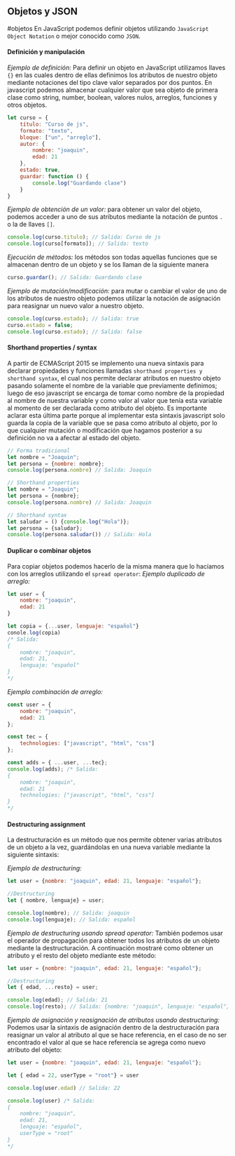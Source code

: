 ## Objetos y JSON
#objetos
En JavaScript podemos definir objetos utilizando `JavaScript Object Notation` o mejor conocido como `JSON`.

#### Definición y manipulación
*Ejemplo de definición:* Para definir un objeto en JavaScript utilizamos llaves `{}` en las cuales dentro de ellas definimos los atributos de nuestro objeto mediante notaciones del tipo clave valor separados por dos puntos. En javascript podemos almacenar cualquier valor que sea objeto de primera clase como string, number, boolean, valores nulos, arreglos, funciones y otros objetos.
``` js
let curso = {
	título: "Curso de js",
	formato: "texto",
	bloque: ["un", "arreglo"],
	autor: {
		nombre: "joaquin",
		edad: 21
	},
	estado: true,
	guardar: function () {
		console.log("Guardando clase")
	} 
}
```

*Ejemplo de obtención de un valor:* para obtener un valor del objeto, podemos acceder a uno de sus atributos mediante la notación de puntos `.` o la de llaves `[]`.
``` js
console.log(curso.titulo); // Salida: Curso de js
console.log(curso[formato]); // Salida: texto
```

*Ejecución de métodos:* los métodos son todas aquellas funciones que se almacenan dentro de un objeto y se los llaman de la siguiente manera
``` js
curso.guardar(); // Salida: Guardando clase
```


*Ejemplo de mutación/modificación:* para mutar o cambiar el valor de uno de los atributos de nuestro objeto podemos utilizar la notación de asignación para reasignar un nuevo valor a nuestro objeto.
``` js
console.log(curso.estado); // Salida: true
curso.estado = false;
console.log(curso.estado); // Salida: false
```

#### Shorthand properties / syntax
A partir de ECMAScript 2015 se implemento una nueva sintaxis para declarar propiedades y funciones llamadas `shorthand properties y shorthand syntax`, el cual nos permite declarar atributos en nuestro objeto pasando solamente el nombre de la variable que previamente definimos; luego de eso javascript se encarga de tomar como nombre de la propiedad al nombre de nuestra variable y como valor al valor que tenía esta variable al momento de ser declarada como atributo del objeto. Es importante aclarar esta última parte porque al implementar esta sintaxis javascript solo guarda la copia de la variable que se pasa como atributo al objeto, por lo que cualquier mutación o modificación que hagamos posterior a su definición no va a afectar al estado del objeto.

``` js
// Forma tradicional
let nombre = "Joaquin";
let persona = {nombre: nombre};
console.log(persona.nombre) // Salida: Joaquin

// Shorthand properties
let nombre = "Joaquin";
let persona = {nombre};
console.log(persona.nombre) // Salida: Joaquin

// Shorthand syntax
let saludar = () {console.log("Hola")};
let persona = {saludar};
console.log(persona.saludar()) // Salida: Hola
```

#### Duplicar o combinar objetos
Para copiar objetos podemos hacerlo de la misma manera que lo hacíamos con los arreglos utilizando el `spread operator`:
*Ejemplo duplicado de arreglo:*
``` js
let user = {
	nombre: "joaquin",
	edad: 21
}

let copia = {...user, lenguaje: "español"}
conole.log(copia) 
/* Salida:
{
	nombre: "joaquin",
	edad: 21,
	lenguaje: "español"
}
*/
```

*Ejemplo combinación de arreglo:*
``` js
const user = {
	nombre: "joaquin",
	edad: 21
};

const tec = {
	technologies: ["javascript", "html", "css"]
};

const adds = { ...user, ...tec};
console.log(adds); /* Salida:
{
	nombre: "joaquin",
	edad: 21
	technologies: ["javascript", "html", "css"]
}
*/
```

#### Destructuring assignment
La destructuración es un método que nos permite obtener varias atributos de un objeto a la vez, guardándolas en una nueva variable mediante la siguiente sintaxis:

*Ejemplo de destructuring:* 
``` js
let user = {nombre: "joaquin", edad: 21, lenguaje: "español"};

//Destructuring
let { nombre, lenguaje} = user;

console.log(nombre); // Salida: joaquin
console.log(lenguaje); // Salida: español
```

*Ejemplo de destructuring usando spread operator:*
También podemos usar el operador de propagación para obtener todos los atributos de un objeto mediante la destructuración. A continuación mostraré como obtener un atributo y el resto del objeto mediante este método:
``` js
let user = {nombre: "joaquin", edad: 21, lenguaje: "español"};

//Destructuring
let { edad, ...resto} = user;

console.log(edad); // Salida: 21
console.log(resto); // Salida: {nombre: "joaquin", lenguaje: "español"}
```

*Ejemplo de asignación y reasignación de atributos usando destructuring:*
Podemos usar la sintaxis de asignación dentro de la destructuración para reasignar un valor al atributo al que se hace referencia, en el caso de no ser encontrado el valor al que se hace referencia se agrega como nuevo atributo del objeto:

``` js
let user = {nombre: "joaquin", edad: 21, lenguaje: "español"};

let { edad = 22, userType = "root"} = user

console.log(user.edad) // Salida: 22

console.log(user) /* Salida: 
{
	nombre: "joaquin", 
	edad: 21, 
	lenguaje: "español", 
	userType = "root"	
}
*/
```
